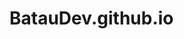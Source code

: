 # BatauDev.github.io
<header>
<script async src="https://pagead2.googlesyndication.com/pagead/js/adsbygoogle.js?client=ca-pub-1674695256561865"
     crossorigin="anonymous"></script>
     </head>
